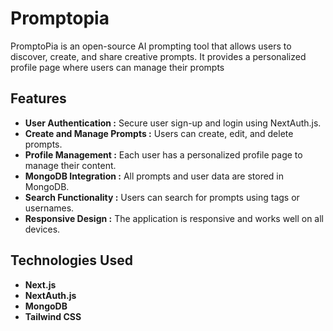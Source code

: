# Promptopia 

PromptoPia is an open-source AI prompting tool that allows users to discover, create, and share creative prompts. It provides a personalized profile page where users can manage their prompts
## Features

- **User Authentication :** Secure user sign-up and login using NextAuth.js.
- **Create and Manage Prompts :** Users can create, edit, and delete prompts.
- **Profile Management :** Each user has a personalized profile page to manage their content.
- **MongoDB Integration :** All prompts and user data are stored in MongoDB.
- **Search Functionality :** Users can search for prompts using tags or usernames.
- **Responsive Design :** The application is responsive and works well on all devices.

## Technologies Used

- **Next.js** 
- **NextAuth.js**
- **MongoDB**
- **Tailwind CSS**

